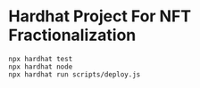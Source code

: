 # Hardhat Project For NFT Fractionalization

```shell
npx hardhat test
npx hardhat node
npx hardhat run scripts/deploy.js
```
